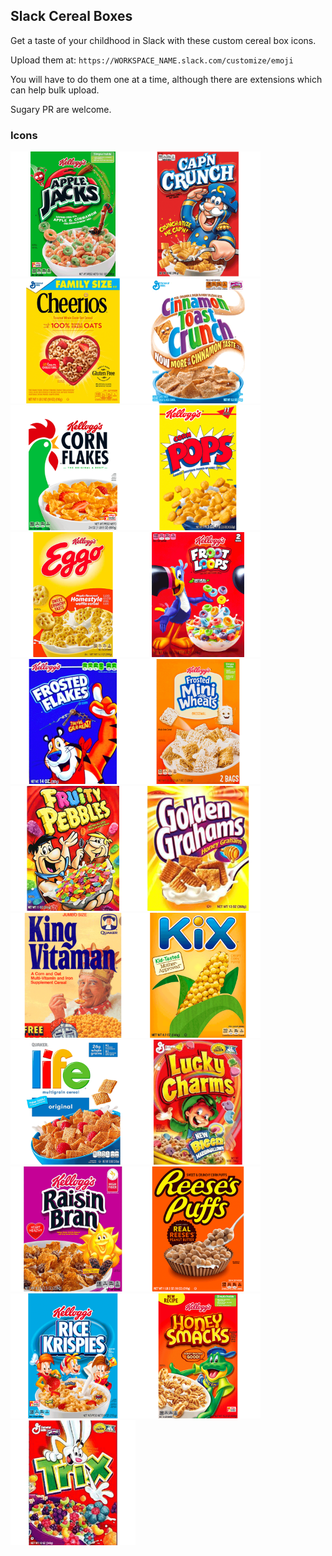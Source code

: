 ## Slack Cereal Boxes

Get a taste of your childhood in Slack with these custom cereal box icons.

Upload them at: `https://WORKSPACE_NAME.slack.com/customize/emoji`

You will have to do them one at a time, although there are extensions which can help bulk upload.

Sugary PR are welcome.

### Icons

<img width="200" src="images/applejacks.png"><img width="200" src="images/capn.png"><img width="200" src="images/cheerios.png"><img width="200" src="images/cinnamon.png"><img width="200" src="images/cornflakes.png"><img width="200" src="images/cornpops.png"><img width="200" src="images/eggo.png"><img width="200" src="images/frootloops.png"><img width="200" src="images/frostedflakes.png"><img width="200" src="images/frostedminiwheats.png"><img width="200" src="images/fruitypebbles.png"><img width="200" src="images/goldengrahams.png"><img width="200" src="images/kingvitamin.png"><img width="200" src="images/kix.png"><img width="200" src="images/life.png"><img width="200" src="images/luckycharms.png"><img width="200" src="images/raisinbran.png"><img width="200" src="images/reesespuffs.png"><img width="200" src="images/ricekrispies.png"><img width="200" src="images/smacks.png"><img width="200" src="images/trix.png">
